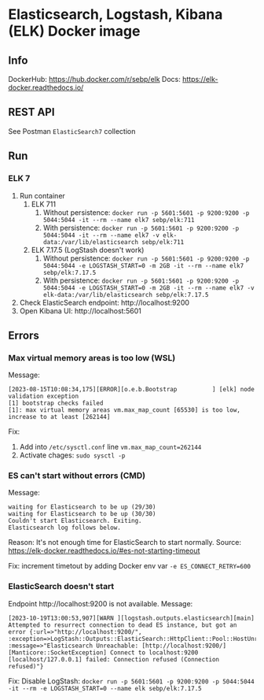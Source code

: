 # Elasticsearch, Logstash, Kibana (ELK) Docker image

## Info
DockerHub: https://hub.docker.com/r/sebp/elk
Docs: https://elk-docker.readthedocs.io/

## REST API
See Postman `ElasticSearch7` collection

## Run
### ELK 7
1. Run container
   1. ELK 711
      1. Without persistence: `docker run -p 5601:5601 -p 9200:9200 -p 5044:5044 -it --rm --name elk7 sebp/elk:711`
      2. With persistence: `docker run -p 5601:5601 -p 9200:9200 -p 5044:5044 -it --rm --name elk7 -v elk-data:/var/lib/elasticsearch sebp/elk:711`
   2. ELK 7.17.5 (LogStash doesn't work)
       1. Without persistence: `docker run -p 5601:5601 -p 9200:9200 -p 5044:5044 -e LOGSTASH_START=0 -m 2GB -it --rm --name elk7 sebp/elk:7.17.5`
       2. With persistence: `docker run -p 5601:5601 -p 9200:9200 -p 5044:5044 -e LOGSTASH_START=0 -m 2GB -it --rm --name elk7 -v elk-data:/var/lib/elasticsearch sebp/elk:7.17.5`
2. Check ElasticSearch endpoint: http://localhost:9200
3. Open Kibana UI: http://localhost:5601

## Errors
### Max virtual memory areas is too low (WSL)
Message:
```
[2023-08-15T10:08:34,175][ERROR][o.e.b.Bootstrap          ] [elk] node validation exception
[1] bootstrap checks failed
[1]: max virtual memory areas vm.max_map_count [65530] is too low, increase to at least [262144]
```
Fix:
1. Add into `/etc/sysctl.conf` line `vm.max_map_count=262144`
2. Activate chages: `sudo sysctl -p`

### ES can't start without errors (CMD)
Message:
```
waiting for Elasticsearch to be up (29/30)
waiting for Elasticsearch to be up (30/30)
Couldn't start Elasticsearch. Exiting.
Elasticsearch log follows below.
```

Reason: 
It's not enough time for ElasticSearch to start normally. 
Source: https://elk-docker.readthedocs.io/#es-not-starting-timeout

Fix: increment timetout by adding Docker env var `-e ES_CONNECT_RETRY=600`

### ElasticSearch doesn't start
Endpoint http://localhost:9200 is not available.
Message:
```
[2023-10-19T13:00:53,907][WARN ][logstash.outputs.elasticsearch][main] Attempted to resurrect connection to dead ES instance, but got an error {:url=>"http://localhost:9200/", :exception=>LogStash::Outputs::ElasticSearch::HttpClient::Pool::HostUnreachableError, :message=>"Elasticsearch Unreachable: [http://localhost:9200/][Manticore::SocketException] Connect to localhost:9200 [localhost/127.0.0.1] failed: Connection refused (Connection refused)"}
```
Fix:
Disable LogStash: `docker run -p 5601:5601 -p 9200:9200 -p 5044:5044 -it --rm -e LOGSTASH_START=0 --name elk sebp/elk:7.17.5`